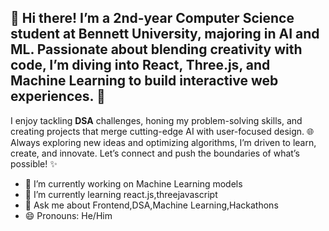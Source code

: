  ## 👋 Hi there! I’m a 2nd-year Computer Science student at Bennett University, majoring in AI and ML. Passionate about blending creativity with code, I’m diving into **React**, **Three.js**, and **Machine Learning** to build interactive web experiences. 🚀 

I enjoy tackling **DSA** challenges, honing my problem-solving skills, and creating projects that merge cutting-edge AI with user-focused design. 🌐 Always exploring new ideas and optimizing algorithms, I’m driven to learn, create, and innovate. Let’s connect and push the boundaries of what’s possible! ✨


- 🔭 I’m currently working on Machine Learning models
- 🌱 I’m currently learning react.js,threejavascript
- 💬 Ask me about Frontend,DSA,Machine Learning,Hackathons
- 😄 Pronouns: He/Him    
  
     
   
   
   
    
     
